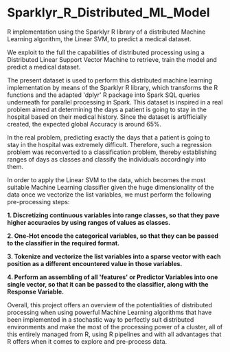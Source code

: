 # Sparklyr_R_Distributed_ML_Model
R implementation using the Sparklyr R library of a distributed Machine Learning algorithm, the Linear SVM, to predict a medical dataset.

We exploit to the full the capabilities of distributed processing using a Distributed Linear Support Vector Machine to retrieve, train the model and predict a medical dataset.

The present dataset is used to perform this distributed machine learning implementation by means of the Sparklyr R library, which transforms the R functions and the adapted 'dplyr' R package into Spark SQL queries underneath for parallel processing in Spark. This dataset is inspired in a real problem aimed at determining the days a patient is going to stay in the hospital based on their medical history. Since the dataset is artifficially created, the expected global Accuracy is around 65%.

In the real problem, predicting exactly the days that a patient is going to stay in the hospital was extremely difficult. Therefore, such a regression problem was reconverted to a classification problem, thereby establishing ranges of days as classes and classify the individuals accordingly into them.

In order to apply the Linear SVM to the data, which becomes the most suitable Machine Learning classifier given the huge dimensionality of the data once we vectorize the list variables, we must perform the following pre-processing steps:

**1. Discretizing continuous variables into range classes, so that they pave higher accuracies by using ranges of values as classes.**

**2. One-Hot encode the categorical variables, so that they can be passed to the classifier in the required format.**

**3. Tokenize and vectorize the list variables into a sparse vector with each position as a different encountered value in those variables.**

**4. Perform an assembling of all 'features' or Predictor Variables into one single vector, so that it can be passed to the classifier, along with the Response Variable.**

Overall, this project offers an overview of the potentialities of distributed processing when using powerful Machine Learning algorithms that have been implemented in a stochastic way to perfectly suit distributed environments and make the most of the processing power of a cluster, all of this entirely managed from R, using R pipelines and with all advantages that R offers when it comes to explore and pre-process data.

